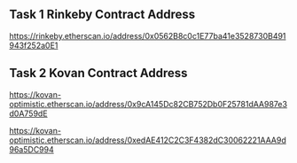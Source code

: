 ## Task 1 Rinkeby Contract Address

https://rinkeby.etherscan.io/address/0x0562B8c0c1E77ba41e3528730B491943f252a0E1

## Task 2 Kovan Contract Address

https://kovan-optimistic.etherscan.io/address/0x9cA145Dc82CB752Db0F25781dAA987e3d0A759dE

https://kovan-optimistic.etherscan.io/address/0xedAE412C2C3F4382dC30062221AAA9d96a5DC994
